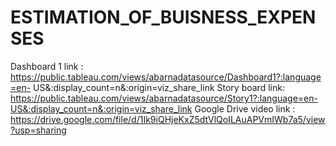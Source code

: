 # ESTIMATION_OF_BUISNESS_EXPENSES
Dashboard 1 link :
https://public.tableau.com/views/abarnadatasource/Dashboard1?:language=en-
US&:display_count=n&:origin=viz_share_link
Story board link:
https://public.tableau.com/views/abarnadatasource/Story1?:language=en-US&:display_count=n&:origin=viz_share_link
Google Drive video link :
https://drive.google.com/file/d/1Ik9iQHjeKxZ5dtVlQoILAuAPVmIWb7a5/view?usp=sharing
